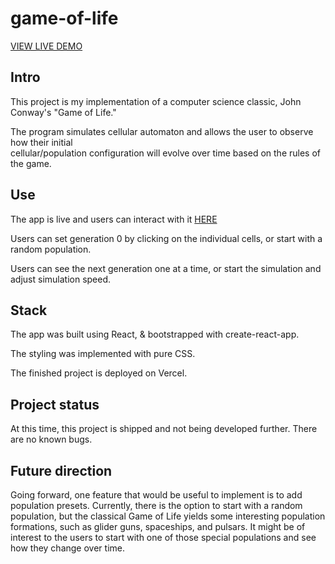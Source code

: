# game-of-life

[VIEW LIVE DEMO](https://game-of-life-rosy.vercel.app/)

## Intro

This project is my implementation of a computer science classic, John Conway's "Game of Life."  

The program simulates cellular automaton and allows the user to observe how their initial   
cellular/population configuration will evolve over time based on the rules of the game.    

## Use

The app is live and users can interact with it [HERE](https://game-of-life-rosy.vercel.app/)

Users can set generation 0 by clicking on the individual cells, or start with a random population.  

Users can see the next generation one at a time, or start the simulation and adjust simulation speed.  

## Stack

The app was built using React, & bootstrapped with create-react-app.  
   
The styling was implemented with pure CSS.  
   
The finished project is deployed on Vercel.  

## Project status

At this time, this project is shipped and not being developed further. There are no known bugs.  

## Future direction

Going forward, one feature that would be useful to implement is to add population presets. Currently, there is the option to start with a random population, but the classical Game of Life yields some interesting population formations, such as glider guns, spaceships, and pulsars. It might be of interest to the users to start with one of those special populations and see how they change over time.
